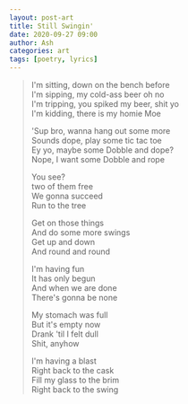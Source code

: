 ```yaml
---
layout: post-art
title: Still Swingin'
date: 2020-09-27 09:00
author: Ash
categories: art
tags: [poetry, lyrics]
---
```

> I'm sitting, down on the bench before  
I'm sipping, my cold-ass beer oh no  
I'm tripping, you spiked my beer, shit yo  
I'm kidding, there is my homie Moe  
> 
> 'Sup bro, wanna hang out some more  
Sounds dope, play some tic tac toe  
Ey yo, maybe some Dobble and dope?  
Nope, I want some Dobble and rope  
> 
> You see?  
two of them free  
We gonna succeed  
Run to the tree  
> 
> Get on those things  
And do some more swings  
Get up and down  
And round and round  
> 
> I'm having fun  
It has only begun  
And when we are done  
There's gonna be none  
> 
> My stomach was full  
But it's empty now  
Drank 'til I felt dull  
Shit, anyhow  
> 
> I'm having a blast  
Right back to the cask  
Fill my glass to the brim  
Right back to the swing
